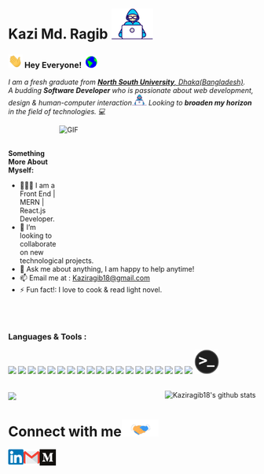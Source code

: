 ﻿# Kazi Md. Ragib&nbsp;<img src="https://github.com/kaziragib18/Profile-Kaziragib18/blob/main/Developer.gif" width="85px">

### <img src="https://github.com/kaziragib18/Profile-Kaziragib18/blob/main/Hi.gif" width="29px"> **Hey Everyone!** &nbsp;<img src="https://github.com/kaziragib18/Profile-Kaziragib18/blob/main/Earth.gif" width="24px">
<p>
<em>
    I am a fresh graduate from <a href="http://www.northsouth.edu/"> <b>North South University</b>, Dhaka(Bangladesh)</a>. <br> 
    A budding <b>Software Developer</b> who is passionate about web development, design & human-computer interaction<img src="https://github.com/kaziragib18/Profile-Kaziragib18/blob/main/Developer.gif" width="30px"> Looking to <b>broaden my horizon</b> in the field of technologies. 💻
  </em>  
</p>
<img align="right" alt="GIF" src="https://github.com/kaziragib18/kaziragib18/blob/main/coding-freak.gif" height="260" width="400"/>

<br>
<br>

**Something More About Myself:**
 
 - 👨🏽‍💻 I am a Front End | MERN | React.js Developer. <!-- - 👨🏽‍💼 Open Source Enthusiast -->
 - 👯 I’m looking to collaborate on new technological projects.
 - 💬 Ask me about anything, I am happy to help anytime!
 - 📫 Email me at : Kaziragib18@gmail.com
 - ⚡️ Fun fact!: I love to cook & read light novel.
<br>
<br> 

###  Languages & Tools  : 

<code><img height="50" src="https://github.com/kaziragib18/kaziragib18/blob/main/html-5.svg"></code>
<code><img height="50" src="https://github.com/kaziragib18/kaziragib18/blob/main/css3.svg"></code>
<code><img height="50" src="https://github.com/kaziragib18/kaziragib18/blob/main/sass-1.svg"></code>
<code><img height="50" src="https://github.com/kaziragib18/kaziragib18/blob/main/javascript.svg"></code>
<code><img height="50" src="https://github.com/kaziragib18/kaziragib18/blob/main/react.svg"></code>
<code><img height="50" src="https://github.com/kaziragib18/kaziragib18/blob/main/Node.js.svg"></code>
<code><img height="50" src="https://github.com/kaziragib18/kaziragib18/blob/main/mongodb.svg"></code>
<code><img height="35" src="https://github.com/kaziragib18/kaziragib18/blob/main/express-109.svg"></code>
<code><img height="50" src="https://github.com/kaziragib18/kaziragib18/blob/main/firebase-1.svg"></code>
<code><img height="50" src="https://github.com/kaziragib18/kaziragib18/blob/main/bootstrap-5-1.svg"></code>
<code><img height="50" src="https://github.com/kaziragib18/kaziragib18/blob/main/material-ui-1.svg"></code>
<code><img height="50" src="https://github.com/kaziragib18/kaziragib18/blob/main/tailwindcss.svg"></code>
<code><img height="25" src="https://github.com/kaziragib18/kaziragib18/blob/main/npm.svg"></code>
<code><img height="25" src="https://github.com/kaziragib18/kaziragib18/blob/main/stripe-4.svg"></code>
<code><img height="50" src="https://github.com/kaziragib18/kaziragib18/blob/main/python.svg"></code>
<code><img height="50" src="https://github.com/kaziragib18/kaziragib18/blob/main/netlify.svg"></code>
<code><img height="50" src="https://github.com/kaziragib18/kaziragib18/blob/main/vercel.svg"></code>
<code><img height="50" src="https://github.com/kaziragib18/kaziragib18/blob/main/VsCode.svg"></code>
<code><img height="50" src="https://github.com/kaziragib18/kaziragib18/blob/main/Git.svg"></code>
<code><img height="50" src="https://raw.githubusercontent.com/github/explore/80688e429a7d4ef2fca1e82350fe8e3517d3494d/topics/terminal/terminal.png"></code>
<!-- <code><img height="50" src="https://github.com/kaziragib18/kaziragib18/blob/main/Sublime.svg"></code> -->


<br>

  <a href="https://github.com/kaziragib18">
  <img align="center" src="https://github-readme-stats.vercel.app/api/top-langs/?username=kaziragib18&theme=dark&hide_langs_below=1" />
  </a>

  <a href="https://github.com/kaziragib18">
  <img align="right" src="https://github-readme-stats.vercel.app/api?username=kaziragib18&show_icons=true&theme=dark&line_height=27" alt="Kaziragib18's github stats"/>
  </a>


# Connect with me<img src="https://github.com/kaziragib18/Profile-Kaziragib18/blob/main/Handshake.gif" height="35px">

  [<img align="left" src="https://github.com/kaziragib18/Profile-Kaziragib18/blob/main/Linkedin.svg" alt="Linkedin Logo" width="31">](https://www.linkedin.com/in/kazi-md-ragib-580a5219b/) [<img align="center" src="https://github.com/kaziragib18/Profile-Kaziragib18/blob/main/medium-new.svg" alt="Medium Logo" width="33">](https://kaziragib18.medium.com/)  [<img align="left" src="https://github.com/kaziragib18/Profile-Kaziragib18/blob/main/Gmail.svg" alt="Gmail logo" height="33">](mailto:kaziragib18@gamail.com)
<br>
<br>
